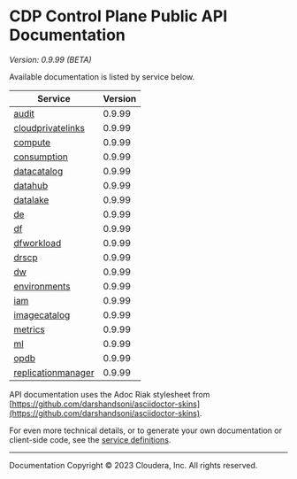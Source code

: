 # CDP Control Plane Public API Documentation

*Version: 0.9.99 (BETA)*

Available documentation is listed by service below.

| Service | Version |
| --- | --- |
| [audit](./audit/index.html) | 0.9.99 |
| [cloudprivatelinks](./cloudprivatelinks/index.html) | 0.9.99 |
| [compute](./compute/index.html) | 0.9.99 |
| [consumption](./consumption/index.html) | 0.9.99 |
| [datacatalog](./datacatalog/index.html) | 0.9.99 |
| [datahub](./datahub/index.html) | 0.9.99 |
| [datalake](./datalake/index.html) | 0.9.99 |
| [de](./de/index.html) | 0.9.99 |
| [df](./df/index.html) | 0.9.99 |
| [dfworkload](./dfworkload/index.html) | 0.9.99 |
| [drscp](./drscp/index.html) | 0.9.99 |
| [dw](./dw/index.html) | 0.9.99 |
| [environments](./environments/index.html) | 0.9.99 |
| [iam](./iam/index.html) | 0.9.99 |
| [imagecatalog](./imagecatalog/index.html) | 0.9.99 |
| [metrics](./metrics/index.html) | 0.9.99 |
| [ml](./ml/index.html) | 0.9.99 |
| [opdb](./opdb/index.html) | 0.9.99 |
| [replicationmanager](./replicationmanager/index.html) | 0.9.99 |

API documentation uses the Adoc Riak stylesheet from
[https://github.com/darshandsoni/asciidoctor-skins](https://github.com/darshandsoni/asciidoctor-skins).

For even more technical details, or to generate your own documentation or client-side code, see the
[service definitions](swagger/).

----

Documentation Copyright © 2023 Cloudera, Inc. All rights reserved.

